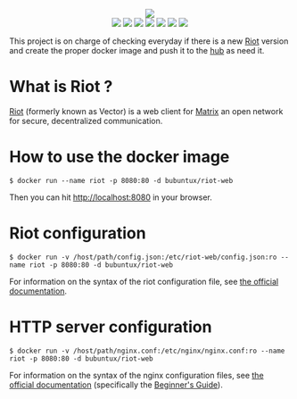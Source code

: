 <p align="center">
    <a href="https://riot.im/"><img src="https://about.riot.im/images/riot-logo-hero.svg"/></a>
    </br>
    <a href="https://github.com/bubuntux/docker-riot-web/blob/master/LICENSE"><img src="https://badgen.net/github/license/bubuntux/docker-riot-web?color=cyan"/></a>
     <a href="https://cloud.docker.com/u/bubuntux/repository/docker/bubuntux/riot-web"><img src="https://badgen.net/docker/size/bubuntux/riot-web?icon=docker&label=size"/></a>
    <a href="https://cloud.docker.com/u/bubuntux/repository/docker/bubuntux/riot-web"><img src="https://badgen.net/docker/pulls/bubuntux/riot-web?icon=docker&label=pulls"/></a>
    <a href="https://cloud.docker.com/u/bubuntux/repository/docker/bubuntux/riot-web"><img src="https://badgen.net/docker/stars/bubuntux/riot-web?icon=docker&label=stars"/></a>
    <a href="https://github.com/bubuntux/docker-riot-web"><img src="https://badgen.net/github/forks/bubuntux/docker-riot-web?icon=github&label=forks&color=black"/></a>
    <a href="https://github.com/bubuntux/docker-riot-web"><img src="https://badgen.net/github/stars/bubuntux/docker-riot-web?icon=github&label=stars&color=black"/></a>
    <a href="https://travis-ci.org/bubuntux/docker-riot-web"><img src="https://travis-ci.org/bubuntux/docker-riot-web.svg?branch=master"/></a>
</p>

This project is on charge of checking everyday if there is a new [Riot](https://riot.im) version and create the proper docker image and push it to the [hub](https://hub.docker.com/r/bubuntux/riot-web/) as need it.

# What is Riot ? #
[Riot](https://about.riot.im/what-is-riot) (formerly known as Vector) is a web client for [Matrix](https://matrix.org) an open network for secure, decentralized communication.

# How to use the docker image #
```
$ docker run --name riot -p 8080:80 -d bubuntux/riot-web
```
Then you can hit [http://localhost:8080](http://localhost:8080) in your browser.

# Riot configuration #
```
$ docker run -v /host/path/config.json:/etc/riot-web/config.json:ro --name riot -p 8080:80 -d bubuntux/riot-web
```
For information on the syntax of the riot configuration file, see [the official documentation](https://github.com/vector-im/riot-web#configjson).

# HTTP server configuration #
```
$ docker run -v /host/path/nginx.conf:/etc/nginx/nginx.conf:ro --name riot -p 8080:80 -d bubuntux/riot-web
```
For information on the syntax of the nginx configuration files, see [the official documentation](http://nginx.org/en/docs/) (specifically the [Beginner's Guide](http://nginx.org/en/docs/beginners_guide.html#conf_structure)).
